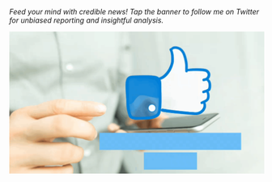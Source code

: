 *Feed your mind with credible news! Tap the banner to follow me on Twitter for unbiased reporting and insightful analysis.*

[![Animated Banner](ezgif.com-apng-to-gif.gif)](https://twitter.com/WriterMark85)

